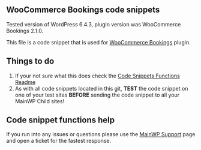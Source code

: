 ## WooCommerce Bookings code snippets

Tested version of WordPress 6.4.3, plugin version was WooCommerce Bookings 2.1.0.

This file is a code snippet that is used for [WooCommerce Bookings](https://woocommerce.com/products/woocommerce-bookings/) plugin. 

## Things to do

1. If your not sure what this does check the [Code Snippets Functions Readme](https://github.com/mainwp/Code-Snippets-Functions/blob/master/README.md)
2. As with all code snippets located in this git, **TEST** the code snippet on one of your test sites **BEFORE** sending the code snippet to all your MainWP Child sites!

## Code snippet functions help

If you run into any issues or questions please use the [MainWP Support](https://mainwp.com/support/) page and open a ticket for the fastest response.
